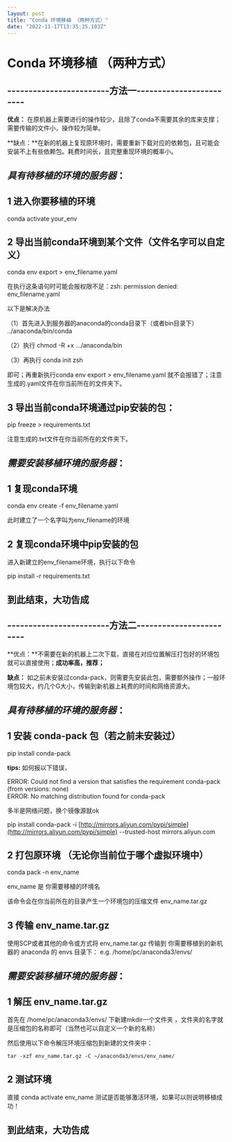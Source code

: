 ```yaml
---
layout: post
title: "Conda 环境移植 （两种方式）"
date: "2022-11-17T13:35:35.103Z"
---
```

Conda 环境移植 （两种方式）
=================

\------------------------方法一------------------------
----------------------------------------------------

**优点：** 在原机器上需要进行的操作较少，且除了conda不需要其余的库来支撑；需要传输的文件小，操作较为简单。

**缺点：**在新的机器上复现原环境时，需要重新下载对应的依赖包，且可能会安装不上有些依赖包。耗费时间长，且完整重现环境的概率小。

_**具有待移植的环境的服务器**_：
-------------------

1 进入你要移植的环境
-----------

conda activate your\_env

2 导出当前conda环境到某个文件（文件名字可以自定义）
-----------------------------

conda env export > env\_filename.yaml

在执行这条语句时可能会报权限不足：zsh: permission denied: env\_filename.yaml

以下是解决办法

（1）首先进入到服务器的anaconda的conda目录下（或者bin目录下） ../anaconda/bin/conda

（2）执行 chmod -R +x .../anaconda/bin

（3）再执行 conda init zsh

即可；再重新执行conda env export > env\_filename.yaml 就不会报错了；注意生成的.yaml文件在你当前所在的文件夹下。

3 导出当前conda环境通过pip安装的包：
-----------------------

pip freeze > requirements.txt

注意生成的.txt文件在你当前所在的文件夹下。

_**需要安装移植环境的服务器**_：
-------------------

1 **复现conda环境**
---------------

conda env create -f env\_filename.yaml

此时建立了一个名字叫为env\_filename的环境

**2 复现conda环境中pip安装的包**
-----------------------

进入新建立的env\_filename环境，执行以下命令

pip install -r requirements.txt

到此结束，大功告成
---------

\------------------------方法二------------------------
----------------------------------------------------

**优点：**不需要在新的机器上二次下载，直接在对应位置解压打包好的环境包就可以直接使用；**成功率高，推荐；**

**缺点：** 如之前未安装过conda-pack，则需要先安装此包，需要额外操作；一般环境包较大，约几个G大小，传输到新机器上耗费的时间和网络资源大。

_**具有待移植的环境的服务器**_：
-------------------

**1 安装 conda-pack 包（若之前未安装过）**
------------------------------

pip install conda-pack

**tips:** 如何报以下错误，

ERROR: Could not find a version that satisfies the requirement conda-pack (from versions: none)  
ERROR: No matching distribution found for conda-pack

多半是网络问题，换个镜像源就ok

pip install conda-pack -i [http://mirrors.aliyun.com/pypi/simple](http://mirrors.aliyun.com/pypi/simple) --trusted-host mirrors.aliyun.com

**2 打包原环境** （无论你当前位于哪个虚拟环境中）
----------------------------

conda pack -n env\_name

env\_name 是 你需要移植的环境名

该命令会在你当前所在的目录产生一个环境包的压缩文件 env\_name.tar.gz

**3 传输 env\_name.tar.gz**
-------------------------

使用SCP或者其他的命令或方式将 env\_name.tar.gz 传输到 你需要移植到的新机器的 anaconda 的 envs 目录下： e.g. /home/pc/anaconda3/envs/

_**需要安装移植环境的服务器**_：
-------------------

**1 解压 env\_name.tar.gz**
-------------------------

首先在 /home/pc/anaconda3/envs/ 下新建mkdir一个文件夹 ，文件夹的名字就是压缩包的名称即可（当然也可以自定义一个新的名称）

然后使用以下命令解压环境压缩包到新建的文件夹中：

    tar -xzf env_name.tar.gz -C ~/anaconda3/envs/env_name/
    

**2 测试环境**
----------

直接 conda activate env\_name 测试是否能够激活环境，如果可以则说明移植成功！

到此结束，大功告成
---------
